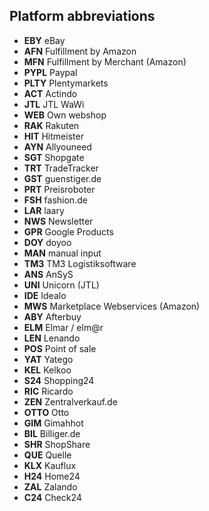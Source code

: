## Platform abbreviations

* **EBY**  eBay
* **AFN**  Fulfillment by Amazon
* **MFN**  Fulfillment by Merchant (Amazon)
* **PYPL** Paypal
* **PLTY** Plentymarkets
* **ACT**  Actindo
* **JTL**  JTL WaWi
* **WEB**  Own webshop
* **RAK**  Rakuten
* **HIT**  Hitmeister
* **AYN**  Allyouneed
* **SGT**  Shopgate
* **TRT**  TradeTracker
* **GST**  guenstiger.de
* **PRT**  Preisroboter
* **FSH**  fashion.de
* **LAR**  laary
* **NWS**  Newsletter
* **GPR**  Google Products
* **DOY**  doyoo
* **MAN**  manual input
* **TM3**  TM3 Logistiksoftware
* **ANS**  AnSyS
* **UNI** Unicorn (JTL)
* **IDE** Idealo
* **MWS** Marketplace Webservices (Amazon)
* **ABY** Afterbuy
* **ELM** Elmar / elm@r
* **LEN** Lenando
* **POS** Point of sale
* **YAT** Yatego
* **KEL** Kelkoo
* **S24** Shopping24
* **RIC** Ricardo
* **ZEN** Zentralverkauf.de
* **OTTO** Otto
* **GIM** Gimahhot
* **BIL** Billiger.de
* **SHR** ShopShare
* **QUE** Quelle
* **KLX** Kauflux
* **H24** Home24
* **ZAL** Zalando
* **C24** Check24
